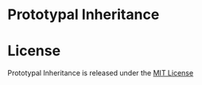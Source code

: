 # Prototypal Inheritance

# License
Prototypal Inheritance is released under the [MIT License](https://opensource.org/licenses/MIT)
